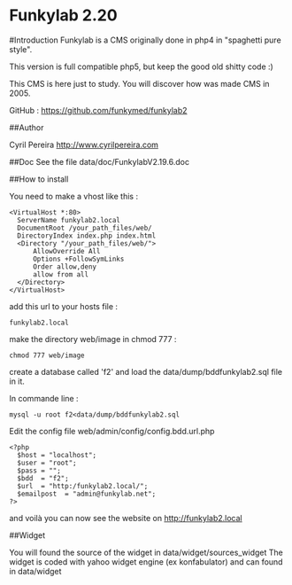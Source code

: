 Funkylab 2.20
=============

#Introduction
Funkylab is a CMS originally done in php4 in "spaghetti pure style".

This version is full compatible php5, but keep the good old shitty code :)

This CMS is here just to study. You will discover how was made CMS in 2005.

GitHub : https://github.com/funkymed/funkylab2

##Author

Cyril Pereira http://www.cyrilpereira.com

##Doc
See the file data/doc/FunkylabV2.19.6.doc

##How to install

You need to make a vhost like this :
~~~
<VirtualHost *:80>
  ServerName funkylab2.local
  DocumentRoot /your_path_files/web/
  DirectoryIndex index.php index.html
  <Directory "/your_path_files/web/">
      AllowOverride All
      Options +FollowSymLinks
      Order allow,deny
      allow from all
  </Directory>
</VirtualHost>
~~~

add this url to your hosts file :
~~~
funkylab2.local
~~~

make the directory web/image in chmod 777 :
~~~
chmod 777 web/image
~~~

create a database called 'f2' and load the data/dump/bddfunkylab2.sql file in it.

In commande line :
~~~
mysql -u root f2<data/dump/bddfunkylab2.sql
~~~~

Edit the config file web/admin/config/config.bdd.url.php
~~~
<?php
  $host = "localhost";
  $user = "root";
  $pass = "";
  $bdd  = "f2";
  $url  = "http:/funkylab2.local/";
  $emailpost  = "admin@funkylab.net";
?>
~~~

and voilà you can now see the website on http://funkylab2.local

##Widget

You will found the source of the widget in data/widget/sources_widget
The widget is coded with yahoo widget engine (ex konfabulator) and can found in data/widget
